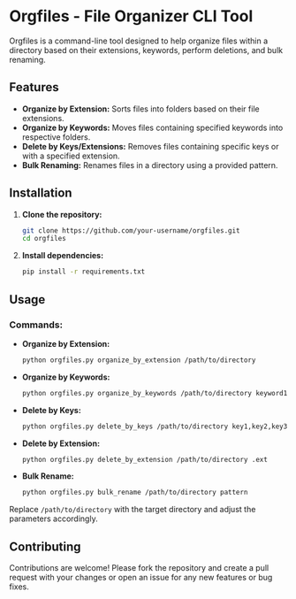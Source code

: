 # Orgfiles - File Organizer CLI Tool

Orgfiles is a command-line tool designed to help organize files within a directory based on their extensions, keywords, perform deletions, and bulk renaming.

## Features

- **Organize by Extension:** Sorts files into folders based on their file extensions.
- **Organize by Keywords:** Moves files containing specified keywords into respective folders.
- **Delete by Keys/Extensions:** Removes files containing specific keys or with a specified extension.
- **Bulk Renaming:** Renames files in a directory using a provided pattern.

## Installation

1. **Clone the repository:**
    ```bash
    git clone https://github.com/your-username/orgfiles.git
    cd orgfiles
    ```

2. **Install dependencies:**
    ```bash
    pip install -r requirements.txt
    ```

## Usage

### Commands:

- **Organize by Extension:**
    ```bash
    python orgfiles.py organize_by_extension /path/to/directory
    ```

- **Organize by Keywords:**
    ```bash
    python orgfiles.py organize_by_keywords /path/to/directory keyword1,keyword2,keyword3
    ```

- **Delete by Keys:**
    ```bash
    python orgfiles.py delete_by_keys /path/to/directory key1,key2,key3
    ```

- **Delete by Extension:**
    ```bash
    python orgfiles.py delete_by_extension /path/to/directory .ext
    ```

- **Bulk Rename:**
    ```bash
    python orgfiles.py bulk_rename /path/to/directory pattern
    ```

Replace `/path/to/directory` with the target directory and adjust the parameters accordingly.

## Contributing

Contributions are welcome! Please fork the repository and create a pull request with your changes or open an issue for any new features or bug fixes.
